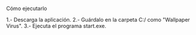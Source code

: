 Cómo ejecutarlo

1.- Descarga la aplicación.
2.- Guárdalo en la carpeta C:/ como "Wallpaper Virus".
3.- Ejecuta el programa start.exe.
